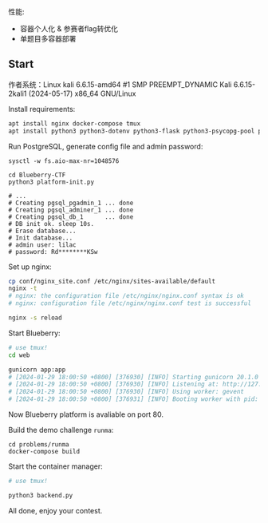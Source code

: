性能:

- 容器个人化 & 参赛者flag转优化
- 单题目多容器部署

## Start

作者系统：Linux kali 6.6.15-amd64 #1 SMP PREEMPT_DYNAMIC Kali 6.6.15-2kali1 (2024-05-17) x86_64 GNU/Linux

Install requirements:

```bash
apt install nginx docker-compose tmux
apt install python3 python3-dotenv python3-flask python3-psycopg-pool python3-passlib python3-psutil python3-gevent python3-rich python3-pycryptodome gunicorn
```

Run PostgreSQL, generate config file and admin password:

```
sysctl -w fs.aio-max-nr=1048576

cd Blueberry-CTF
python3 platform-init.py

# ...
# Creating pgsql_pgadmin_1 ... done
# Creating pgsql_adminer_1 ... done
# Creating pgsql_db_1      ... done
# DB init ok. sleep 10s.
# Erase database...
# Init database...
# admin user: lilac
# password: Rd********KSw
```

Set up nginx:
```bash
cp conf/nginx_site.conf /etc/nginx/sites-available/default
nginx -t
# nginx: the configuration file /etc/nginx/nginx.conf syntax is ok
# nginx: configuration file /etc/nginx/nginx.conf test is successful

nginx -s reload
```

Start Blueberry:
```bash
# use tmux!
cd web

gunicorn app:app
# [2024-01-29 18:00:50 +0800] [376930] [INFO] Starting gunicorn 20.1.0
# [2024-01-29 18:00:50 +0800] [376930] [INFO] Listening at: http://127.0.0.1:11451 (376930)
# [2024-01-29 18:00:50 +0800] [376930] [INFO] Using worker: gevent
# [2024-01-29 18:00:50 +0800] [376931] [INFO] Booting worker with pid: 376931
```

Now Blueberry platform is avaliable on port 80.

Build the demo challenge `runma`:
```
cd problems/runma
docker-compose build
```

Start the container manager:
```bash
# use tmux!

python3 backend.py
```

All done, enjoy your contest.
